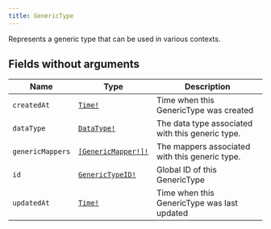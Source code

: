 ```yaml
---
title: GenericType
---
```


Represents a generic type that can be used in various contexts.

## Fields without arguments

| Name | Type | Description |
|------|------|-------------|
| `createdAt` | [`Time!`](../scalar/time.md) | Time when this GenericType was created |
| `dataType` | [`DataType!`](../object/datatype.md) | The data type associated with this generic type. |
| `genericMappers` | [`[GenericMapper!]!`](../object/genericmapper.md) | The mappers associated with this generic type. |
| `id` | [`GenericTypeID!`](../scalar/generictypeid.md) | Global ID of this GenericType |
| `updatedAt` | [`Time!`](../scalar/time.md) | Time when this GenericType was last updated |

